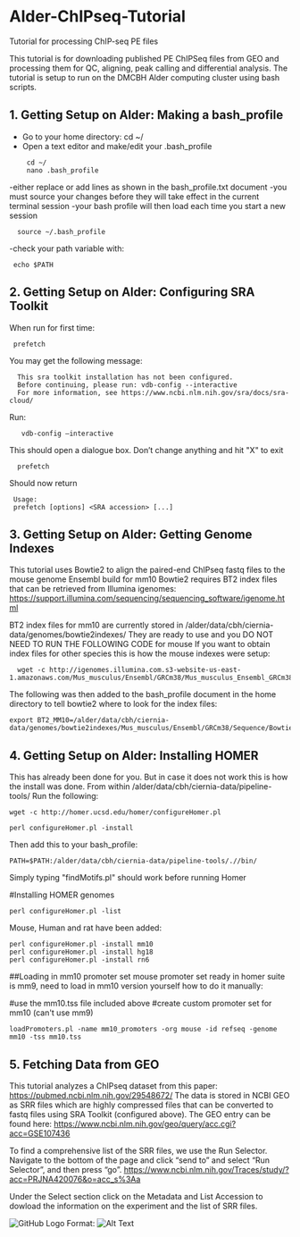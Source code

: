 # Alder-ChIPseq-Tutorial
Tutorial for processing ChIP-seq PE files

This tutorial is for downloading published PE ChIPSeq files from GEO and processing them for QC, aligning, peak calling and differential analysis. The tutorial is setup to run on the DMCBH Alder computing cluster using bash scripts. 

## 1. Getting Setup on Alder: Making a bash_profile
  - Go to your home directory: cd ~/
  - Open a text editor and make/edit your .bash_profile
    ```
     cd ~/
     nano .bash_profile
    ``` 
  -either replace or add lines as shown in the bash_profile.txt document
  -you must source your changes before they will take effect in the current terminal session
  -your bash profile will then load each time you start a new session
  ``` 
    source ~/.bash_profile
  ``` 
  -check your path variable with:
   ``` 
    echo $PATH
  ``` 
 ## 2. Getting Setup on Alder: Configuring SRA Toolkit
  When run for first time:
   ``` 
    prefetch
  ``` 
  
  You may get the following message:
  
  ``` 
    This sra toolkit installation has not been configured.
    Before continuing, please run: vdb-config --interactive
    For more information, see https://www.ncbi.nlm.nih.gov/sra/docs/sra-cloud/
  ``` 
  Run:
 
 ``` 
    vdb-config —interactive
 ``` 
  
  This should open a dialogue box. Don’t change anything and hit "X" to exit
 
  ``` 
    prefetch
 ``` 
  
Should now return
 
 ``` 
  Usage:
  prefetch [options] <SRA accession> [...]
 ```
 ## 3. Getting Setup on Alder: Getting Genome Indexes
 This tutorial uses Bowtie2 to align the paired-end ChIPseq fastq files to the mouse genome Ensembl build for mm10
 Bowtie2 requires BT2 index files that can be retrieved from Illumina igenomes: https://support.illumina.com/sequencing/sequencing_software/igenome.html
 
 BT2 index files for mm10 are currently stored in /alder/data/cbh/ciernia-data/genomes/bowtie2indexes/
 They are ready to use and you DO NOT NEED TO RUN THE FOLLOWING CODE for mouse
 If you want to obtain index files for other species this is how the mouse indexes were setup:
 
  ``` 
    wget -c http://igenomes.illumina.com.s3-website-us-east-1.amazonaws.com/Mus_musculus/Ensembl/GRCm38/Mus_musculus_Ensembl_GRCm38.tar.gz
 ```
 The following was then added to the bash_profile document in the home directory to tell bowtie2 where to look for the index files:
 
    export BT2_MM10=/alder/data/cbh/ciernia-data/genomes/bowtie2indexes/Mus_musculus/Ensembl/GRCm38/Sequence/Bowtie2Index

## 4. Getting Setup on Alder: Installing HOMER
This has already been done for you. But in case it does not work this is how the install was done. From within /alder/data/cbh/ciernia-data/pipeline-tools/    Run the following:

    wget -c http://homer.ucsd.edu/homer/configureHomer.pl

    perl configureHomer.pl -install

Then add this to your bash_profile:
    
    PATH=$PATH:/alder/data/cbh/ciernia-data/pipeline-tools/.//bin/

Simply typing "findMotifs.pl" should work before running Homer

#Installing HOMER genomes

    perl configureHomer.pl -list
    
Mouse, Human and rat have been added:

    perl configureHomer.pl -install mm10
    perl configureHomer.pl -install hg18
    perl configureHomer.pl -install rn6

##Loading in mm10 promoter set
  mouse promoter set ready in homer suite is mm9, need to load in mm10 version yourself
  how to do it manually:

#use the mm10.tss file included above
#create custom promoter set for mm10 (can't use mm9)

    loadPromoters.pl -name mm10_promoters -org mouse -id refseq -genome mm10 -tss mm10.tss

## 5. Fetching Data from GEO
This tutorial analyzes a ChIPseq dataset from this paper: https://pubmed.ncbi.nlm.nih.gov/29548672/
The data is stored in NCBI GEO as SRR files which are highly compressed files that can be converted to fastq files using SRA Toolkit (configured above). 
 The GEO entry can be found here: https://www.ncbi.nlm.nih.gov/geo/query/acc.cgi?acc=GSE107436
 
To find a comprehensive list of the SRR files, we use the Run Selector. 
Navigate to the bottom of the page and click “send to” and select “Run Selector”, and then press “go”.
https://www.ncbi.nlm.nih.gov/Traces/study/?acc=PRJNA420076&o=acc_s%3Aa

Under the Select section click on the Metadata and List Accession to dowload the information on the experiment and the list of SRR files.

![GitHub Logo](/images/logo.png)
Format: ![Alt Text](url)


 
 
 
 
